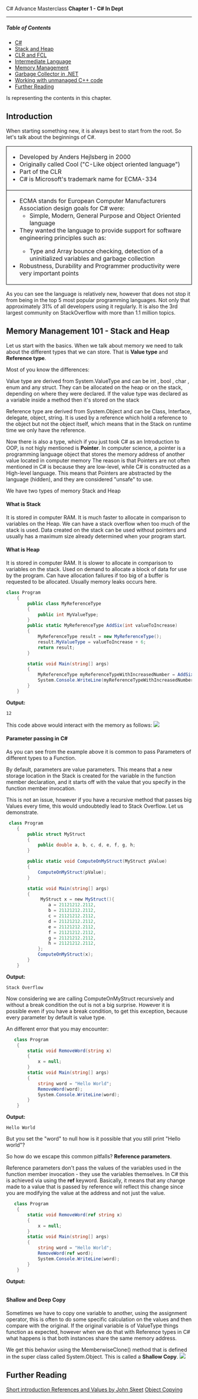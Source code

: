 
C# Advance Masterclass 
**Chapter 1 - C# In Dept**
___

##### Table of Contents  

* [C#](#CSharpIntro) 
* [Stack and Heap](#StackAndHeap) 
* [CLR and FCL](#CLR) 
* [Intermediate Language](#ImLang) 
* [Memory Management](#2) 
* [Garbage Collector in .NET](#head3ers) 
* [Working with unmanaged C++ code](#4) 
* [Further Reading](#literature) 

Is representing the contents in this chapter.
<a name="CSharpIntro"/></a>
## Introduction

When starting something new, it is always best to start from the root. So let's talk about the beginnings of C#.

<table style="width:100%">
  <tr>
    <td style="border: 1px solid #000;">
		<ul>
			<li>Developed by Anders Hejlsberg in 2000</li>
			<li>Originally called Cool ("C-Like object oriented language")</li>
			<li>Part of the CLR</li>
			<li>C# is Microsoft's trademark name for ECMA-334</li>
		</ul>
	</td>
  </tr>
   <tr>
    <td style="border: 1px solid #000;">
		<ul>
			<li>ECMA stands for European Computer Manufacturers Association design goals for C# were: 
				<ul>
					<li>Simple, Modern, General Purpose and Object Oriented language</li>
				</ul>
			</li>
			<li>They wanted the language to provide support for software engineering principles such as:</li>
				<ul>
					<li>Type and Array bounce checking, detection of a uninitialized variables and garbage collection</li>
				</ul>
			<li>Robustness, Durability and Programmer productivity were very important points</li>
		</ul>
	</td>
  </tr>
 </table>

As you can see the language is relatively new, however that does not stop it from being in the top 5 most popular programming languages. 
Not only that approximately 31% of all developers using it regularly. It is also the 3rd largest community on StackOverflow with more than 1.1 million topics.
<a name="StackAndHeap"/></a>
## Memory Management 101 - Stack and Heap

Let us start with the basics. When we talk about memory we need to talk about the different types that we can store.
That is **Value type** and **Reference type**. 

Most of you know the differences:

Value type are derived from System.ValueType and can be int , bool , char , enum and any struct. 
They can be allocated on the heap or on the stack, depending on where they were declared. If the value type was declared as a variable inside a method then it's stored on the stack

Reference type are derived from System.Object and can be Class, Interface, delegate, object, string. 
It is used by a reference which hold a reference to the object but not the object itself, which means that in the Stack on runtime time we only have the reference.

Now there is also a type, which if you just took C# as an Introduction to OOP, is not higly mentioned is **Pointer**. 
In computer science, a pointer is a programming language object that stores the memory address of another value located in computer memory
The reason is that Pointers are not often mentioned in C# is because they are low-level, while C# is constructed as a High-level language.
This means that Pointers are abstracted by the language (hidden), and they are considered "unsafe" to use.

We have two types of memory Stack and Heap
#### What is Stack
It is stored in computer RAM. It is much faster to allocate in comparison to variables on the Heap. 
We can have a stack overflow when too much of the stack is used. 
Data created on the stack can be used without pointers and usually has a maximum size already determined when your program start.
#### What is Heap
It is stored in computer RAM. It is slower to allocate in comparison to variables on the stack. 
Used on demand to allocate a block of data for use by the program. 
Can have allocation failures if too big of a buffer is requested to be allocated.
Usually memory leaks occurs here.

```csharp
class Program
    {
        public class MyReferenceType
        {
            public int MyValueType;
        }
        public static MyReferenceType AddSix(int valueToIncrease)
        {
            MyReferenceType result = new MyReferenceType();
            result.MyValueType = valueToIncrease + 6;
            return result;
        }

        static void Main(string[] args)
        {
            MyReferenceType myReferenceTypeWithIncreasedNumber = AddSix(6);
            System.Console.WriteLine(myReferenceTypeWithIncreasedNumber.MyValueType);
        }
    }
```
**Output:**
```
12
```
This code above would interact with the memory as follows:
![](images/01_01.gif)

#### Parameter passing in C#
As you can see from the example above it is common to pass Parameters of different types to a Function. 

By default, parameters are value parameters. This means that a new storage location in the Stack is created for the variable in the function member declaration, and it starts off with the value that you specify in the function member invocation.

This is not an issue, however if you have a recursive method that passes big Values every time, this would undoubtedly lead to Stack Overflow.
Let us demonstrate.

```csharp
 class Program
    {
        public struct MyStruct
        {
            public double a, b, c, d, e, f, g, h;
        }

        public static void ComputeOnMyStruct(MyStruct pValue)
        {
            ComputeOnMyStruct(pValue);
        }

        static void Main(string[] args)
        {
             MyStruct x = new MyStruct(){
                a = 21121212.2112,
                b = 21121212.2112,
                c = 21121212.2112,
                d = 21121212.2112,
                e = 21121212.2112,
                f = 21121212.2112,
                g = 21121212.2112,
                h = 21121212.2112,
            };
            ComputeOnMyStruct(x);
        }
    }
```
**Output:**
```
Stack Overflow
```

Now considering we are calling ComputeOnMyStruct recursively and without a break condition the out is not a big surprise. 
However it is possible even if you have a break condition, to get this exception, because every parameter by default is value type.

An different error that you may encounter:

```csharp
   class Program
    {
        static void RemoveWord(string x)
        {
            x = null;
        }
        static void Main(string[] args)
        {
            string word = "Hello World";
            RemoveWord(word);
            System.Console.WriteLine(word);
        }
    }
```
**Output:**
```
Hello World
```
But you set the "word" to null how is it possible that you still print "Hello world"?

So how do we escape this common pitfalls? **Reference parameters**.

Reference parameters don't pass the values of the variables used in the function member invocation - they use the variables themselves.
In C# this is achieved via using the **ref** keyword. 
Basically, it means that any change made to a value that is passed by reference will reflect this change since you are modifying the value at the address and not just the value. 

```csharp
   class Program
    {
        static void RemoveWord(ref string x)
        {
            x = null;
        }
        static void Main(string[] args)
        {
            string word = "Hello World";
            RemoveWord(ref word);
            System.Console.WriteLine(word);
        }
    }
```
**Output:**
```

```



#### Shallow and Deep Copy
Sometimes we have to copy one variable to another, using the assignment operator, this is often to do some specific calculation on the values and then compare with the original.
If the original variable is of ValueType things function as expected, however when we do that with Reference types in C# what happens is that both instances share the same memory address. 


We get this behavior using the MemberwiseClone() method that is defined in the super class called System.Object. This is called a **Shallow Copy**.
![](images/01_02.png)

<a name="literature"/></a>
## Further Reading
[Short introduction References and Values by John Skeet]( https://jonskeet.uk/csharp/references.html )
[Object Copying](https://en.wikipedia.org/wiki/Object_copying#Shallow_copy)










